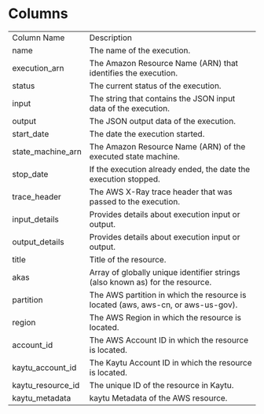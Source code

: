 # Columns  

<table>
	<tr><td>Column Name</td><td>Description</td></tr>
	<tr><td>name</td><td>The name of the execution.</td></tr>
	<tr><td>execution_arn</td><td>The Amazon Resource Name (ARN) that identifies the execution.</td></tr>
	<tr><td>status</td><td>The current status of the execution.</td></tr>
	<tr><td>input</td><td>The string that contains the JSON input data of the execution.</td></tr>
	<tr><td>output</td><td>The JSON output data of the execution.</td></tr>
	<tr><td>start_date</td><td>The date the execution started.</td></tr>
	<tr><td>state_machine_arn</td><td>The Amazon Resource Name (ARN) of the executed state machine.</td></tr>
	<tr><td>stop_date</td><td>If the execution already ended, the date the execution stopped.</td></tr>
	<tr><td>trace_header</td><td>The AWS X-Ray trace header that was passed to the execution.</td></tr>
	<tr><td>input_details</td><td>Provides details about execution input or output.</td></tr>
	<tr><td>output_details</td><td>Provides details about execution input or output.</td></tr>
	<tr><td>title</td><td>Title of the resource.</td></tr>
	<tr><td>akas</td><td>Array of globally unique identifier strings (also known as) for the resource.</td></tr>
	<tr><td>partition</td><td>The AWS partition in which the resource is located (aws, aws-cn, or aws-us-gov).</td></tr>
	<tr><td>region</td><td>The AWS Region in which the resource is located.</td></tr>
	<tr><td>account_id</td><td>The AWS Account ID in which the resource is located.</td></tr>
	<tr><td>kaytu_account_id</td><td>The Kaytu Account ID in which the resource is located.</td></tr>
	<tr><td>kaytu_resource_id</td><td>The unique ID of the resource in Kaytu.</td></tr>
	<tr><td>kaytu_metadata</td><td>kaytu Metadata of the AWS resource.</td></tr>
</table>
